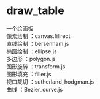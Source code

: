 # draw_table
一个绘画板<br>
像素绘制 ：canvas.fillrect<br>
直线绘制 ：bersenham.js<br>
椭圆绘制 ：ellipse.js<br>
多边形   ：polygon.js<br>
图形旋转 ：transform.js<br>
图形填充 ：filler.js<br>
视口裁切 ：sutherland_hodgman.js<br>
曲线     ：Bezier_curve.js<br>

